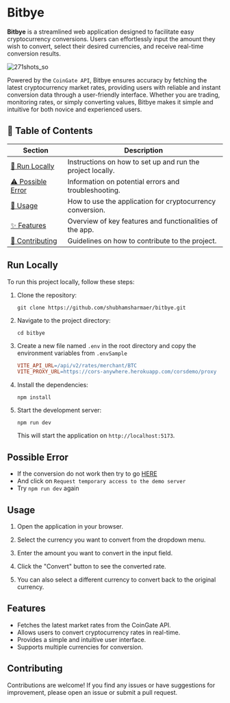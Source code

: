# Bitbye

**Bitbye** is a streamlined web application designed to facilitate easy cryptocurrency conversions. Users can effortlessly input the amount they wish to convert, select their desired currencies, and receive real-time conversion results. 

![271shots_so](https://github.com/user-attachments/assets/73b7b432-c93a-465d-bc59-6e616ee0ab1b)


Powered by the `CoinGate API`, Bitbye ensures accuracy by fetching the latest cryptocurrency market rates, providing users with reliable and instant conversion data through a user-friendly interface. Whether you are trading, monitoring rates, or simply converting values, Bitbye makes it simple and intuitive for both novice and experienced users.



## 📑 Table of Contents

| Section          | Description                                        |
|------------------|----------------------------------------------------|
| [🚀 Run Locally](#run-locally) | Instructions on how to set up and run the project locally. |
| [⚠️ Possible Error](#possible-error) | Information on potential errors and troubleshooting. |
| [📖 Usage](#usage)  | How to use the application for cryptocurrency conversion. |
| [✨ Features](#features) | Overview of key features and functionalities of the app. |
| [🤝 Contributing](#contributing) | Guidelines on how to contribute to the project. |

## Run Locally

To run this project locally, follow these steps:

1. Clone the repository:
   ```shell
   git clone https://github.com/shubhamsharmaer/bitbye.git
   ```

2. Navigate to the project directory:
   ```shell
   cd bitbye
   ```

3. Create a new file named `.env` in the root directory and copy the environment variables from `.envSample`
   ```makefile
   VITE_API_URL=/api/v2/rates/merchant/BTC
   VITE_PROXY_URL=https://cors-anywhere.herokuapp.com/corsdemo/proxy
   ```

4. Install the dependencies:
   ```shell
   npm install
   ```

5. Start the development server:
   ```shell
   npm run dev
   ```

   This will start the application on `http://localhost:5173`.

## Possible Error
   - If the conversion do not work then try to go [HERE](https://cors-anywhere.herokuapp.com/corsdemo)
   - And click on `Request temporary access to the demo server`
   - Try `npm run dev` again

## Usage

1. Open the application in your browser.

2. Select the currency you want to convert from the dropdown menu.

3. Enter the amount you want to convert in the input field.

4. Click the "Convert" button to see the converted rate.

5. You can also select a different currency to convert back to the original currency.

## Features

- Fetches the latest market rates from the CoinGate API.
- Allows users to convert cryptocurrency rates in real-time.
- Provides a simple and intuitive user interface.
- Supports multiple currencies for conversion.

## Contributing

Contributions are welcome! If you find any issues or have suggestions for improvement, please open an issue or submit a pull request.

